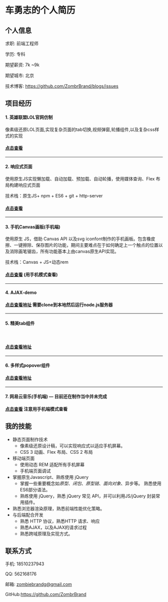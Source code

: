 # 车勇志的个人简历

## 个人信息

求职: 前端工程师

学历: 专科

期望薪资: 7k ~9k

期望城市: 北京

技术博客: https://github.com/ZombrBrand/blogs/issues



## 项目经历

#### 1. 英雄联盟LOL官网仿制

像素级还原LOL页面,实现复杂页面的tab切换,视频弹窗,轮播组件,以及复杂css样式的实现

#### [点击查看](https://zombrbrand.github.io/lol-demo/lol.html)


<hr/>


#### 2. 响应式页面

使用原生JS实现懒加载、自动加载、预加载、自动轮播，使用媒体查询、Flex 布局构建响应式页面

技术栈：原生JS+ npm + ES6 + git + http-server

#### [点击查看](https://zombrbrand.github.io/simple-demo/index.html)


<hr/>


#### 3. 手机Canvas画板(手机端)

使用原生 JS，借助 Canvas API 以及svg iconfont制作的手机画板。包含橡皮擦、一键擦除、保存图片的功能，期间主要难点在于如何确定上一个触点的位置以及消除画笔锯齿，所有功能基本上由canvas原生API实现。

技术栈：Canvas + JS+动态rem

#### [点击查看](https://zombrbrand.github.io/drawing-board/drawing-board.html) (用手机模式查看)


<hr/>


#### 4. AJAX-demo

#### [点击查看地址](https://zombrbrand.github.io/ajax-demo/ajax-demo.html) 需要clone到本地然后运行node.js服务器


<hr/>


#### 5. 精美tab组件
 
#### [点击查看地址](https://zombrbrand.github.io/tab-demo1/index.html)


<hr/>


#### 6. 多样式popover组件

#### [点击查看地址](https://zombrbrand.github.io/popover-demo1/index.html)


<hr/>


#### 7.  网易云音乐(手机端)  — 目前还在制作当中并未完成

#### [点击查看](https://zombrbrand.github.io/163music-demo/home.html) 注意用手机端模式查看



## 我的技能

- 静态页面制作技术
  - 像素级还原设计稿，可以实现响应式以适应手机屏幕。
  - CSS 3 动画、Flex 布局、CSS 2 布局
- 移动端页面
  - 使用动态 REM 适配所有手机屏幕
  - 手机端页面调试
- 掌握原生Javascript、熟练使用 jQuery
  - 掌握一些重要概念如*原型*、*闭包*、*原型链*、*面向对象*、异步等。 熟悉使用ES6部分语法。
  - 熟练使用 jQuery，熟悉 jQuery 常见 API，并可以利用JS/jQuery 封装常用插件。
- 熟悉浏览器渲染原理，熟悉前端性能优化策略。
- 与后端配合开发
  - 熟悉 HTTP 协议，熟悉HTTP 请求、响应
  - 熟悉AJAX，以及AJAX的请求过程
  - 熟悉跨域原理及实现方式。



## 联系方式

手机: 18510237943

QQ: 562168176

邮箱: zombiebrandg@gmail.com

GitHub:https://github.com/ZombrBrand



